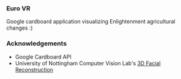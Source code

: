 ### Euro VR

Google cardboard application visualizing Enlightenment agricultural changes :)

### Acknowledgements
  - Google Cardboard API
  - University of Nottingham Computer Vision Lab's [3D Facial Reconstruction](http://cvl-demos.cs.nott.ac.uk/vrn/)